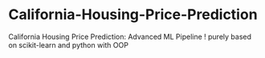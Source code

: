 # California-Housing-Price-Prediction
California Housing Price Prediction: Advanced ML Pipeline ! purely based on scikit-learn and python with OOP
